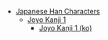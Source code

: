- [Japanese Han Characters](<../../../../_ja/ja_han/README.md>)
	- [Joyo Kanji 1](<../../../../_/han-ja/2_joyo/joyo-1/README.md>)
		- [Joyo Kanji 1 (ko)](<../../../../_/han-ja/2_joyo/joyo-1/ko.md>)